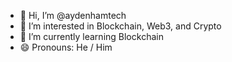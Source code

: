 - 👋 Hi, I’m @aydenhamtech
- 👀 I’m interested in Blockchain, Web3, and Crypto 
- 🌱 I’m currently learning Blockchain
- 😄 Pronouns: He / Him
